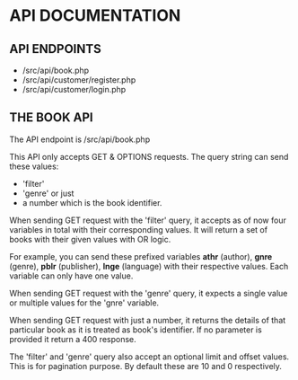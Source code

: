 # API DOCUMENTATION

## API ENDPOINTS
- /src/api/book.php
- /src/api/customer/register.php
- /src/api/customer/login.php

## THE BOOK API
The API endpoint is /src/api/book.php

This API only accepts GET & OPTIONS requests. The query string can send these
values:
- 'filter'
- 'genre' or just
- a number which is the book identifier.

When sending GET request with the 'filter' query, it accepts as of now four
variables in total with their corresponding values. It will return a set of
books with their given values with OR logic.

For example, you can send these prefixed variables **athr** (author), **gnre**
(genre), **pblr** (publisher), **lnge** (language) with their respective values.
Each variable can only have one value.

When sending GET request with the 'genre' query, it expects a single value or
multiple values for the 'gnre' variable.

When sending GET request with just a number, it returns the details of that
particular book as it is treated as book's identifier. If no parameter is
provided it return a 400 response.

The 'filter' and 'genre' query also accept an optional limit and offset values.
This is for pagination purpose. By default these are 10 and 0 respectively.
